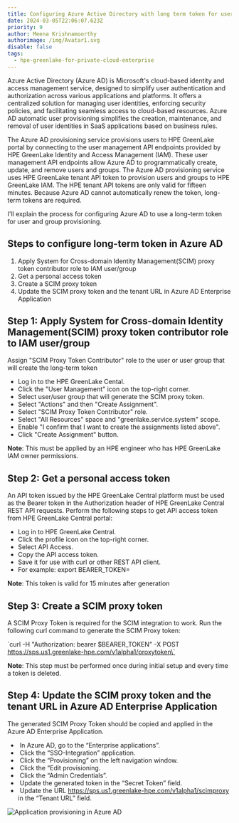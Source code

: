 ```yaml
---
title: Configuring Azure Active Directory with long term token for user provisiong
date: 2024-03-05T22:06:07.623Z
priority: 9
author: Meena Krishnamoorthy
authorimage: /img/Avatar1.svg
disable: false
tags:
  - hpe-greenlake-for-private-cloud-enterprise
---
```

Azure Active Directory (Azure AD) is Microsoft's cloud-based identity and access management service, designed to simplify user authentication and authorization across various applications and platforms. It offers a centralized solution for managing user identities, enforcing security policies, and facilitating seamless access to cloud-based resources. Azure AD automatic user provisioning simplifies the creation, maintenance, and removal of user identities in SaaS applications based on business rules.

The Azure AD provisioning service provisions users to HPE GreenLake portal by connecting to the user management API endpoints provided by HPE GreenLake Identity and Access Management (IAM). These user management API endpoints allow Azure AD to programmatically create, update, and remove users and groups. The Azure AD provisioning service uses HPE GreenLake tenant API token to provision users and groups to HPE GreenLake IAM.  The HPE tenant API tokens are only valid for fifteen minutes. Because Azure AD cannot automatically renew the token, long-term tokens are required.

I'll explain the process for configuring Azure AD to use a long-term token for user and group provisioning.

## S﻿teps to configure long-term token in Azure AD

1. A﻿pply System for Cross-domain Identity Management(SCIM) proxy token contributor role to IAM user/group
2. G﻿et a personal access token
3. C﻿reate a SCIM proxy token
4. U﻿pdate the SCIM proxy token and the tenant URL in Azure AD Enterprise Application

## S﻿tep 1: Apply System for Cross-domain Identity Management(SCIM) proxy token contributor role to IAM user/group

A﻿ssign "SCIM Proxy Token Contributor" role to the user or user group that will create the long-term token

* L﻿og in to the HPE GreenLake Cental.
* C﻿lick the "User Management" icon on the top-right corner.
* S﻿elect user/user group that will generate the SCIM proxy token.
* S﻿elect "Actions" and then "Create Assignment".
* S﻿elect "SCIM Proxy Token Contributor" role.
* S﻿elect "All Resources"  space and "greenlake.service.system" scope.
* E﻿nable "I confirm that I want to create the assignments listed above".
* C﻿lick "Create Assignment" button.

**N﻿ote**: This must be applied by an HPE engineer who has HPE GreenLake IAM owner permissions.

## S﻿tep 2: G﻿et a personal access token

An API token issued by the HPE GreenLake Central platform must be used as the Bearer token in the Authorization header of HPE GreenLake Central REST API requests. Perform the following steps to get API access token from HPE GreenLake Central portal:

* Log in to HPE GreenLake Central.
* Click the profile icon on the top-right corner.
* Select API Access.
* Copy the API access token.
* Save it for use with curl or other REST API client.
* For example: export BEARER_TOKEN=<paste token value>

**N﻿ote**: This token is valid for 15 minutes after generation

## S﻿tep 3: Create a SCIM proxy token

A SCIM Proxy Token is required for the SCIM integration to work. Run the following curl command to generate the SCIM Proxy token:

\`curl -H "Authorization: bearer $BEARER_TOKEN" -X POST https://sps.us1.greenlake-hpe.com/v1alpha1/proxytoken\`

**N﻿ote**: This step must be performed once during initial setup and every time a token is deleted.

## S﻿tep 4: Update the SCIM proxy token and the tenant URL in Azure AD Enterprise Application

The generated SCIM Proxy Token should be copied and applied in the Azure AD Enterprise Application.

*  In Azure AD, go to the “Enterprise applications”.
*  Click the “SSO-Integration” application.
*  Click the “Provisioning” on the left navigation window.
*  Click the “Edit provisioning.
*  Click the “Admin Credentials”.
*  Update the generated token in the “Secret Token” field.
*  Update the URL https://sps.us1.greenlake-hpe.com/v1alpha1/scimproxy in the “Tenant URL” field.

![](/img/azuread-token-configuration-6-mar-2024.png "Application provisioning in Azure AD")